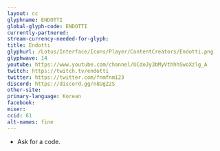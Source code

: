 ```yaml
---
layout: cc
glyphname: ENDOTTI
global-glyph-code: ENDOTTI
currently-partnered:
stream-currency-needed-for-glyph:
title: Endotti
glyphurl: /Lotus/Interface/Icons/Player/ContentCreators/Endotti.png
glyphwave: 14
youtube: https://www.youtube.com/channel/UCdoJy3bMyVthhhSwoXzlg_A
twitch: https://twitch.tv/endotti
twitter: https://twitter.com/fnmfnm123
discord: https://discord.gg/n8UgZzS
other-site:
primary-language: Korean
facebook:
mixer:
ccid: 61
alt-names: fine
---
```

* Ask for a code.
